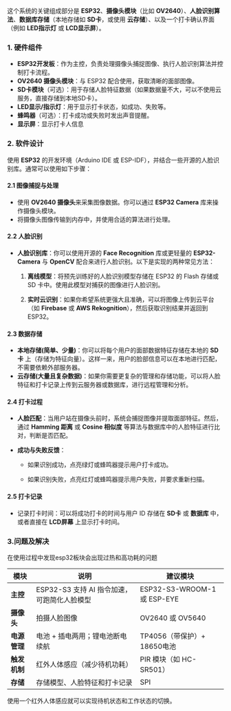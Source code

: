 这个系统的关键组成部分是 **ESP32**、**摄像头模块**（比如 **OV2640**）、**人脸识别算法**、**数据库存储**（本地存储如 **SD卡**，或使用 **云存储**）、以及一个打卡确认界面（例如 **LED指示灯** 或 **LCD显示屏**）。

### 1. **硬件组件**

- **ESP32开发板**：作为主控，负责处理摄像头捕捉图像、执行人脸识别算法并控制打卡流程。
- **OV2640 摄像头模块**：与 ESP32 配合使用，获取清晰的面部图像。
- **SD卡模块**（可选）：用于存储人脸特征数据（如果数据量不大，可以不使用云服务，直接存储到本地SD卡）。
- **LED显示/指示灯**：用于显示打卡状态，如成功、失败等。
- **蜂鸣器**（可选）：打卡成功或失败时发出声音提醒。
- **显示屏**：显示打卡人信息

### 2. **软件设计**

使用 **ESP32** 的开发环境（Arduino IDE 或 ESP-IDF），并结合一些开源的人脸识别库。通常可以使用如下步骤：

#### 2.1 **图像捕捉与处理**

- 使用 **OV2640 摄像头**来采集图像数据。你可以通过 **ESP32 Camera** 库来操作摄像头模块。
- 将摄像头图像传输到内存中，并使用合适的算法进行处理。
#### 2.2 **人脸识别**

- **人脸识别库**：你可以使用开源的 **Face Recognition** 库或更轻量的 **ESP32-Camera** 与 **OpenCV** 配合来进行人脸识别。以下是实现的两种常见方法：
    
    1. **离线模型**：将预先训练好的人脸识别模型存储在 ESP32 的 Flash 存储或 SD 卡中。使用此模型对捕获的图像进行人脸识别。
        
    2. **实时云识别**：如果你希望系统更强大且准确，可以将图像上传到云平台（如 **Firebase** 或 **AWS Rekognition**），然后获取识别结果并返回到 ESP32。
        

#### 2.3 **数据存储**

- **本地存储(简单、少量)**：你可以将每个用户的面部数据特征存储在本地的 **SD卡** 上（存储为特征向量）。这样一来，用户的脸部信息可以在本地进行匹配，不需要依赖外部服务器。
- **云存储(大量且复杂数据)**：如果你需要更复杂的管理和存储功能，可以将人脸特征和打卡记录上传到云服务器或数据库，进行远程管理和分析。

#### 2.4 **打卡过程**

- **人脸匹配**：当用户站在摄像头前时，系统会捕捉图像并提取面部特征。然后，通过 **Hamming 距离** 或 **Cosine 相似度** 等算法与数据库中的人脸特征进行比对，判断是否匹配。
    
- **成功与失败反馈**：
    
    - 如果识别成功，点亮绿灯或蜂鸣器提示用户打卡成功。
        
    - 如果识别失败，点亮红灯或蜂鸣器提示用户失败，并要求重新扫描。
        

#### 2.5 **打卡记录**

- 记录打卡时间：可以将成功打卡的时间与用户 ID 存储在 **SD卡** 或 **数据库** 中，或者直接在 **LCD屏幕** 上显示打卡时间。

### 3.问题及解决
在使用过程中发现esp32板块会出现过热和高功耗的问题

| 模块       | 说明                           | 建议模块                       |
| -------- | ---------------------------- | -------------------------- |
| **主控**   | ESP32-S3 支持 AI 指令加速，可跑简化人脸模型 | ESP32-S3-WROOM-1 或 ESP-EYE |
| **摄像头**  | 拍摄人脸图像                       | OV2640 或 OV5640            |
| **电源管理** | 电池 + 插电两用；锂电池断电续航            | TP4056（带保护）+ 18650电池       |
| **触发机制** | 红外人体感应（减少待机功耗）               | PIR 模块（如 HC-SR501）         |
| **存储**   | 存储模型、人脸特征和打卡记录               | SPI                        |
使用一个红外人体感应就可以实现待机状态和工作状态的切换。